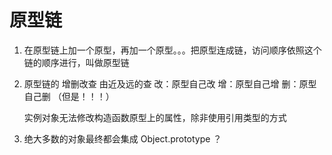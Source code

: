 # 原型链
1. 在原型链上加一个原型，再加一个原型。。。把原型连成链，访问顺序依照这个链的顺序进行，叫做原型链

2. 原型链的 增删改查
    由近及远的查
    改：原型自己改
    增：原型自己增
    删：原型自己删 （但是！！！）

    实例对象无法修改构造函数原型上的属性，除非使用引用类型的方式


 3. 绝大多数的对象最终都会集成 Object.prototype ？ 
